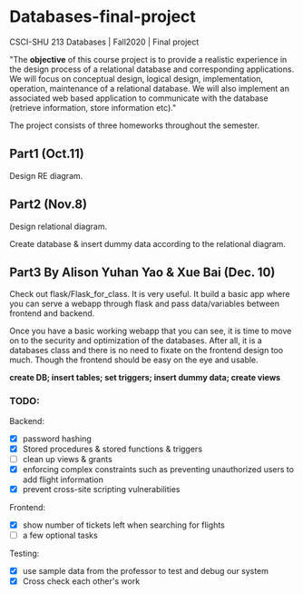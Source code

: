 # Databases-final-project

CSCI-SHU 213 Databases | Fall2020 | Final project

"The **objective** of this course project is to provide a realistic experience in the design process of a relational database and corresponding applications. We will focus on conceptual design, logical design, implementation, operation, maintenance of a relational database. We will also implement an associated web based application to communicate with the database (retrieve information, store information etc)."

The project consists of three homeworks throughout the semester.

## Part1 (Oct.11)

Design RE diagram.

## Part2 (Nov.8)

Design relational diagram.

Create database & insert dummy data according to the relational diagram.

## Part3 **By Alison Yuhan Yao & Xue Bai** (Dec. 10)

Check out flask/Flask_for_class. It is very useful. It build a basic app where you can serve a webapp through flask and pass data/variables between frontend and backend.

Once you have a basic working webapp that you can see, it is time to move on to the security and optimization of the databases. After all, it is a databases class and there is no need to fixate on the frontend design too much. Though the frontend should be easy on the eye and usable.

**create DB; insert tables; set triggers; insert dummy data; create views**

### TODO:

Backend:

- [x] password hashing
- [x] Stored procedures & stored functions & triggers
- [ ] clean up views & grants
- [x] enforcing complex constraints such as preventing unauthorized users to add flight information
- [x] prevent cross-site scripting vulnerabilities

Frontend:

- [x] show number of tickets left when searching for flights
- [ ] a few optional tasks

Testing:

- [x] use sample data from the professor to test and debug our system
- [x] Cross check each other's work
